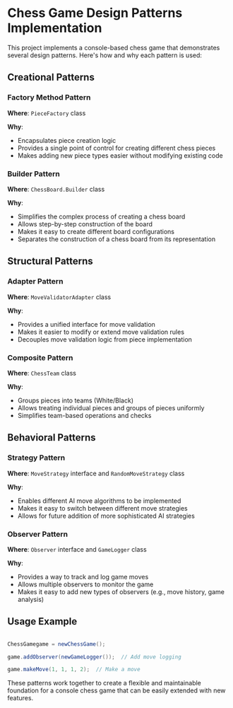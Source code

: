 # Chess Game Design Patterns Implementation

This project implements a console-based chess game that demonstrates several design patterns. Here's how and why each pattern is used:

## Creational Patterns

### Factory Method Pattern

**Where**: `PieceFactory` class

**Why**:

- Encapsulates piece creation logic
- Provides a single point of control for creating different chess pieces
- Makes adding new piece types easier without modifying existing code

### Builder Pattern

**Where**: `ChessBoard.Builder` class

**Why**:

- Simplifies the complex process of creating a chess board
- Allows step-by-step construction of the board
- Makes it easy to create different board configurations
- Separates the construction of a chess board from its representation

## Structural Patterns

### Adapter Pattern

**Where**: `MoveValidatorAdapter` class

**Why**:

- Provides a unified interface for move validation
- Makes it easier to modify or extend move validation rules
- Decouples move validation logic from piece implementation

### Composite Pattern

**Where**: `ChessTeam` class

**Why**:

- Groups pieces into teams (White/Black)
- Allows treating individual pieces and groups of pieces uniformly
- Simplifies team-based operations and checks

## Behavioral Patterns

### Strategy Pattern

**Where**: `MoveStrategy` interface and `RandomMoveStrategy` class

**Why**:

- Enables different AI move algorithms to be implemented
- Makes it easy to switch between different move strategies
- Allows for future addition of more sophisticated AI strategies

### Observer Pattern

**Where**: `Observer` interface and `GameLogger` class

**Why**:

- Provides a way to track and log game moves
- Allows multiple observers to monitor the game
- Makes it easy to add new types of observers (e.g., move history, game analysis)

## Usage Example

```java

ChessGamegame = newChessGame();

game.addObserver(newGameLogger());  // Add move logging

game.makeMove(1, 1, 1, 2);  // Make a move

```

These patterns work together to create a flexible and maintainable foundation for a console chess game that can be easily extended with new features.
